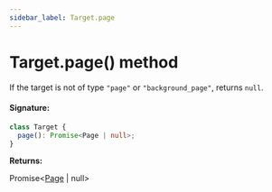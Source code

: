 ```yaml
---
sidebar_label: Target.page
---
```


# Target.page() method

If the target is not of type `"page"` or `"background_page"`, returns `null`.

#### Signature:

```typescript
class Target {
  page(): Promise<Page | null>;
}
```

**Returns:**

Promise&lt;[Page](./puppeteer.page.md) \| null&gt;
